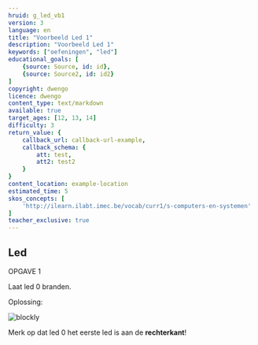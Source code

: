 ```yaml
---
hruid: g_led_vb1
version: 3
language: en
title: "Voorbeeld Led 1"
description: "Voorbeeld Led 1"
keywords: ["oefeningen", "led"]
educational_goals: [
    {source: Source, id: id}, 
    {source: Source2, id: id2}
]
copyright: dwengo
licence: dwengo
content_type: text/markdown
available: true
target_ages: [12, 13, 14]
difficulty: 3
return_value: {
    callback_url: callback-url-example,
    callback_schema: {
        att: test,
        att2: test2
    }
}
content_location: example-location
estimated_time: 5
skos_concepts: [
    'http://ilearn.ilabt.imec.be/vocab/curr1/s-computers-en-systemen'
]
teacher_exclusive: true
---
```

## Led

OPGAVE 1

Laat led 0 branden.

Oplossing:

![blockly](@learning-object/led_m1/nl/3)

<div class="alert alert-box alert-success">
Merk op dat led 0 het eerste led is aan de <strong>rechterkant</strong>!
</div>